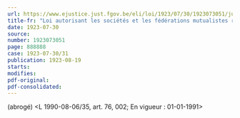 ```yaml
---
url: https://www.ejustice.just.fgov.be/eli/loi/1923/07/30/1923073051/justel
title-fr: "Loi autorisant les sociétés et les fédérations mutualistes reconnues à se fusionner. Voir modification(s)"
date: 1923-07-30
source:
number: 1923073051
page: 888888
case: 1923-07-30/31
publication: 1923-08-19
starts:
modifies:
pdf-original:
pdf-consolidated:
---
```


(abrogé) <L 1990-08-06/35, art. 76, 002;  En vigueur :  01-01-1991>
